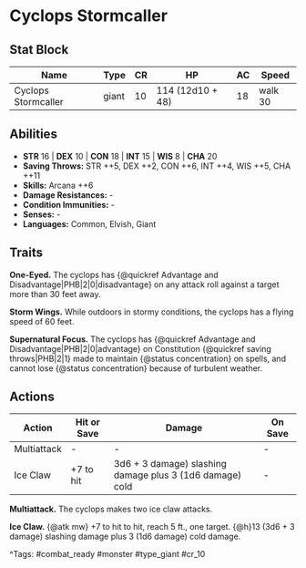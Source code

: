 # Cyclops Stormcaller

## Stat Block

| Name | Type | CR | HP | AC | Speed |
|------|------|----|----|----|-------|
| Cyclops Stormcaller | giant | 10 | 114 (12d10 + 48) | 18 | walk 30 |

## Abilities

- **STR** 16 | **DEX** 10 | **CON** 18 | **INT** 15 | **WIS** 8 | **CHA** 20
- **Saving Throws:** STR ++5, DEX ++2, CON ++6, INT ++4, WIS ++5, CHA ++11  
- **Skills:** Arcana ++6  
- **Damage Resistances:** -  
- **Condition Immunities:** -  
- **Senses:** -  
- **Languages:** Common, Elvish, Giant

## Traits

**One-Eyed.** The cyclops has {@quickref Advantage and Disadvantage|PHB|2|0|disadvantage} on any attack roll against a target more than 30 feet away.

**Storm Wings.** While outdoors in stormy conditions, the cyclops has a flying speed of 60 feet.

**Supernatural Focus.** The cyclops has {@quickref Advantage and Disadvantage|PHB|2|0|advantage} on Constitution {@quickref saving throws|PHB|2|1} made to maintain {@status concentration} on spells, and cannot lose {@status concentration} because of turbulent weather.


## Actions

| Action | Hit or Save | Damage | On Save |
|--------|--------------|--------|----------|
| Multiattack | - | - | - |
| Ice Claw | +7 to hit | 3d6 + 3 damage) slashing damage plus 3 (1d6 damage) cold | - |

**Multiattack.** The cyclops makes two ice claw attacks.

**Ice Claw.** {@atk mw} +7 to hit to hit, reach 5 ft., one target. {@h}13 (3d6 + 3 damage) slashing damage plus 3 (1d6 damage) cold damage.


^Tags: #combat_ready #monster #type_giant #cr_10